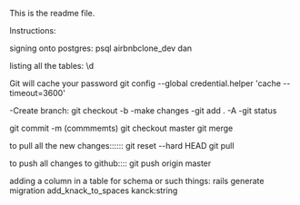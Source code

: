 This is the readme file.

Instructions:

signing onto postgres:
psql airbnbclone_dev dan

listing all the tables:
\d




Git will cache your password 
git config --global credential.helper 'cache --timeout=3600'


-Create branch:
git checkout -b <branchname>
-make changes
-git add . -A
-git status

git commit -m (commmemts)
git checkout master
git merge <branchname>

to pull all the new changes::::::
git reset --hard HEAD
git pull



to push all changes to github::::
git push origin master



adding a column in a table for schema or such things:
rails generate migration add_knack_to_spaces kanck:string